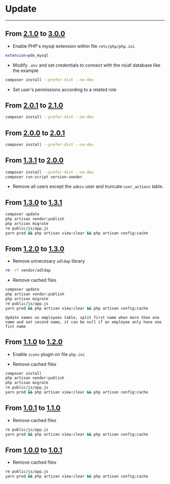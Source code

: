# Update

---

## From [2.1.0](https://github.com/MUTUAL-DE-SERVICIOS-AL-POLICIA/PVA-RRHH/tree/2.1.0) to [3.0.0](https://github.com/MUTUAL-DE-SERVICIOS-AL-POLICIA/PVA-RRHH/tree/3.0.0)

* Enable PHP's mysql extension within file `/etc/php/php.ini`

```sh
extension=pdo_mysql
```

* Modify `.env` and set credentials to connect with the nsiaf database like the example

```sh
composer install --prefer-dist --no-dev
```

* Set user's permissions according to a related role

## From [2.0.1](https://github.com/MUTUAL-DE-SERVICIOS-AL-POLICIA/PVA-RRHH/tree/2.0.1) to [2.1.0](https://github.com/MUTUAL-DE-SERVICIOS-AL-POLICIA/PVA-RRHH/tree/2.1.0)

```sh
composer install --prefer-dist --no-dev
```

## From [2.0.0](https://github.com/MUTUAL-DE-SERVICIOS-AL-POLICIA/PVA-RRHH/tree/2.0.0) to [2.0.1](https://github.com/MUTUAL-DE-SERVICIOS-AL-POLICIA/PVA-RRHH/tree/2.0.1)

```sh
composer install --prefer-dist --no-dev
```

## From [1.3.1](https://github.com/MUTUAL-DE-SERVICIOS-AL-POLICIA/PVA-RRHH/tree/1.3.1) to [2.0.0](https://github.com/MUTUAL-DE-SERVICIOS-AL-POLICIA/PVA-RRHH/tree/2.0.0)

```sh
composer install --prefer-dist --no-dev
composer run-script version-seeder
```

* Remove all users except the `admin` user and truncate `user_actions` table.

## From [1.3.0](https://github.com/MUTUAL-DE-SERVICIOS-AL-POLICIA/PVA-RRHH/tree/1.3.0) to [1.3.1](https://github.com/MUTUAL-DE-SERVICIOS-AL-POLICIA/PVA-RRHH/tree/1.3.1)


```sh
composer update
php artisan vendor:publish
php artisan migrate
rm public/js/app.js
yarn prod && php artisan view:clear && php artisan config:cache
```

## From [1.2.0](https://github.com/MUTUAL-DE-SERVICIOS-AL-POLICIA/PVA-RRHH/tree/1.2.0) to [1.3.0](https://github.com/MUTUAL-DE-SERVICIOS-AL-POLICIA/PVA-RRHH/tree/1.3.0)

* Remove unnecesary `adldap` library

```sh
rm -rf vendor/adldap
```

* Remove cached files

```sh
composer update
php artisan vendor:publish
php artisan migrate
rm public/js/app.js
yarn prod && php artisan view:clear && php artisan config:cache
```

`Update names on employees table, split first name when more than one name and set second name, it can be null if an employee only have one fist name`

## From [1.1.0](https://github.com/MUTUAL-DE-SERVICIOS-AL-POLICIA/PVA-RRHH/tree/1.1.0) to [1.2.0](https://github.com/MUTUAL-DE-SERVICIOS-AL-POLICIA/PVA-RRHH/tree/1.2.0)

* Enable `iconv` plugin on file `php.ini`

* Remove cached files

```sh
composer install
php artisan vendor:publish
php artisan migrate
rm public/js/app.js
yarn prod && php artisan view:clear && php artisan config:cache
```

## From [1.0.1](https://github.com/MUTUAL-DE-SERVICIOS-AL-POLICIA/PVA-RRHH/tree/1.0.1) to [1.1.0](https://github.com/MUTUAL-DE-SERVICIOS-AL-POLICIA/PVA-RRHH/tree/1.1.0)

* Remove cached files

```sh
rm public/js/app.js
yarn prod && php artisan view:clear && php artisan config:cache
```

## From [1.0.0](https://github.com/MUTUAL-DE-SERVICIOS-AL-POLICIA/PVA-RRHH/tree/1.0.0) to [1.0.1](https://github.com/MUTUAL-DE-SERVICIOS-AL-POLICIA/PVA-RRHH/tree/1.0.1)

* Remove cached files

```sh
rm public/js/app.js
yarn prod && php artisan view:clear && php artisan config:cache
```